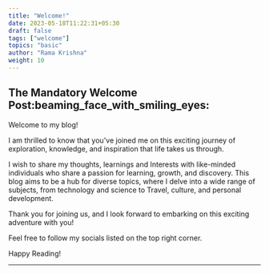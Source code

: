 ```yaml
---
title: "Welcome!"
date: 2023-05-18T11:22:31+05:30
draft: false
tags: ["welcome"]
topics: "basic"
author: "Rama Krishna"
weight: 10
---
```


**The Mandatory Welcome Post:beaming_face_with_smiling_eyes:**
-----------

Welcome to my blog!

I am thrilled to know that you've joined me on this exciting journey of exploration, knowledge, and inspiration that life takes us through. 

I wish to share my thoughts, learnings and Interests with like-minded individuals who share a passion for learning, growth, and discovery. This blog aims to be a hub for diverse topics, where I delve into a wide range of subjects, from technology and science to Travel, culture, and personal development.

Thank you for joining us, and I look forward to embarking on this exciting adventure with you! 

Feel free to follow my socials listed on the top right corner.


Happy Reading! 

-----------
